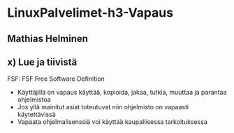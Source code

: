 # LinuxPalvelimet-h3-Vapaus
## Mathias Helminen
## x) Lue ja tiivistä
FSF: FSF Free Software Definition
- Käyttäjillä on vapaus käyttää, kopioida, jakaa, tutkia, muuttaa ja parantaa ohjelmistoa
- Jos yllä mainitut asiat toteutuvat niin ohjelmisto on vapaasti käytettävissä
- Vapaata ohjelmalisenssiä voi käyttää kaupallisessa tarkoituksessa
